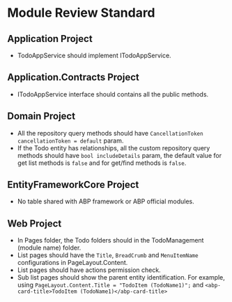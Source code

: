 # Module Review Standard

## Application Project

* TodoAppService should implement ITodoAppService.

## Application.Contracts Project

* ITodoAppService interface should contains all the public methods.

## Domain Project

* All the repository query methods should have `CancellationToken cancellationToken = default` param.
* If the Todo entity has relationships, all the custom repository query methods should have `bool includeDetails` param, the default value for get list methods is `false` and for get/find methods is `false`.

## EntityFrameworkCore Project

* No table shared with ABP framework or ABP official modules.

## Web Project

* In Pages folder, the Todo folders should in the TodoManagement (module name) folder.
* List pages should have the `Title`, `BreadCrumb` and `MenuItemName` configurations in PageLayout.Content.
* List pages should have actions permission check.
* Sub list pages should show the parent entity identification. For example, using `PageLayout.Content.Title = "TodoItem (TodoName1)";` and `<abp-card-title>TodoItem (TodoName1)</abp-card-title>`
```
